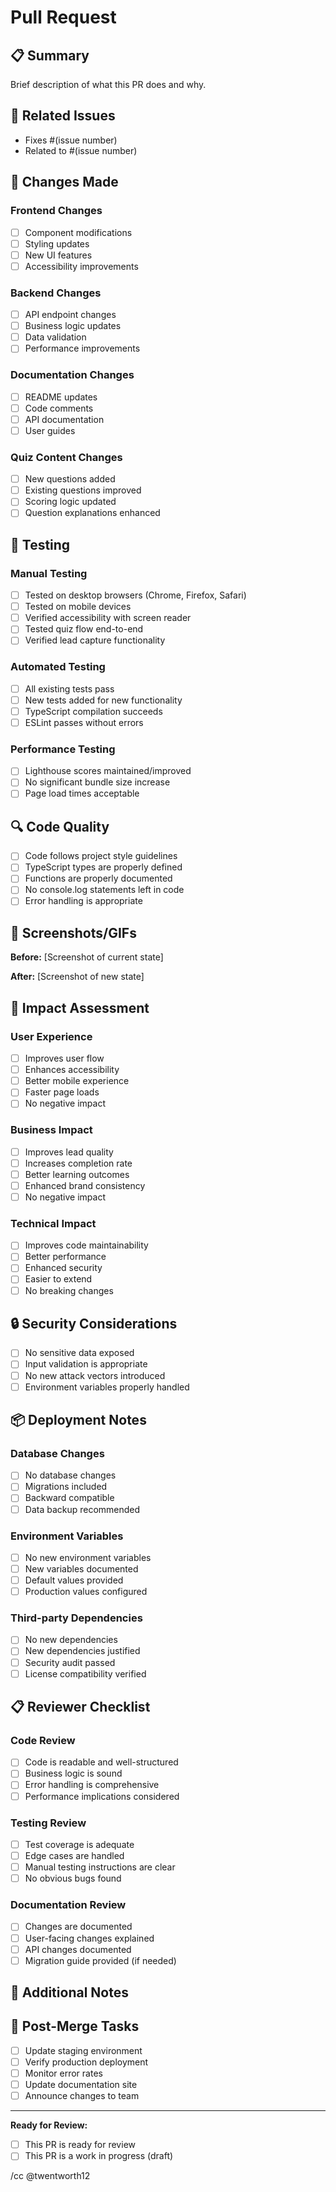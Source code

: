 # Pull Request

## 📋 Summary

Brief description of what this PR does and why.

## 🔗 Related Issues

- Fixes #(issue number)
- Related to #(issue number)

## 🚀 Changes Made

### Frontend Changes
- [ ] Component modifications
- [ ] Styling updates
- [ ] New UI features
- [ ] Accessibility improvements

### Backend Changes
- [ ] API endpoint changes
- [ ] Business logic updates
- [ ] Data validation
- [ ] Performance improvements

### Documentation Changes
- [ ] README updates
- [ ] Code comments
- [ ] API documentation
- [ ] User guides

### Quiz Content Changes
- [ ] New questions added
- [ ] Existing questions improved
- [ ] Scoring logic updated
- [ ] Question explanations enhanced

## 🧪 Testing

### Manual Testing
- [ ] Tested on desktop browsers (Chrome, Firefox, Safari)
- [ ] Tested on mobile devices
- [ ] Verified accessibility with screen reader
- [ ] Tested quiz flow end-to-end
- [ ] Verified lead capture functionality

### Automated Testing
- [ ] All existing tests pass
- [ ] New tests added for new functionality
- [ ] TypeScript compilation succeeds
- [ ] ESLint passes without errors

### Performance Testing
- [ ] Lighthouse scores maintained/improved
- [ ] No significant bundle size increase
- [ ] Page load times acceptable

## 🔍 Code Quality

- [ ] Code follows project style guidelines
- [ ] TypeScript types are properly defined
- [ ] Functions are properly documented
- [ ] No console.log statements left in code
- [ ] Error handling is appropriate

## 📸 Screenshots/GIFs

<!-- Include before/after screenshots for UI changes -->

**Before:**
[Screenshot of current state]

**After:**
[Screenshot of new state]

## 🎯 Impact Assessment

### User Experience
- [ ] Improves user flow
- [ ] Enhances accessibility
- [ ] Better mobile experience
- [ ] Faster page loads
- [ ] No negative impact

### Business Impact
- [ ] Improves lead quality
- [ ] Increases completion rate
- [ ] Better learning outcomes
- [ ] Enhanced brand consistency
- [ ] No negative impact

### Technical Impact
- [ ] Improves code maintainability
- [ ] Better performance
- [ ] Enhanced security
- [ ] Easier to extend
- [ ] No breaking changes

## 🔒 Security Considerations

- [ ] No sensitive data exposed
- [ ] Input validation is appropriate
- [ ] No new attack vectors introduced
- [ ] Environment variables properly handled

## 📦 Deployment Notes

### Database Changes
- [ ] No database changes
- [ ] Migrations included
- [ ] Backward compatible
- [ ] Data backup recommended

### Environment Variables
- [ ] No new environment variables
- [ ] New variables documented
- [ ] Default values provided
- [ ] Production values configured

### Third-party Dependencies
- [ ] No new dependencies
- [ ] New dependencies justified
- [ ] Security audit passed
- [ ] License compatibility verified

## 📋 Reviewer Checklist

### Code Review
- [ ] Code is readable and well-structured
- [ ] Business logic is sound
- [ ] Error handling is comprehensive
- [ ] Performance implications considered

### Testing Review
- [ ] Test coverage is adequate
- [ ] Edge cases are handled
- [ ] Manual testing instructions are clear
- [ ] No obvious bugs found

### Documentation Review
- [ ] Changes are documented
- [ ] User-facing changes explained
- [ ] API changes documented
- [ ] Migration guide provided (if needed)

## 💬 Additional Notes

<!-- Any additional context, concerns, or discussion points -->

## 🎉 Post-Merge Tasks

- [ ] Update staging environment
- [ ] Verify production deployment
- [ ] Monitor error rates
- [ ] Update documentation site
- [ ] Announce changes to team

---

**Ready for Review:** 
- [ ] This PR is ready for review
- [ ] This PR is a work in progress (draft)

/cc @twentworth12